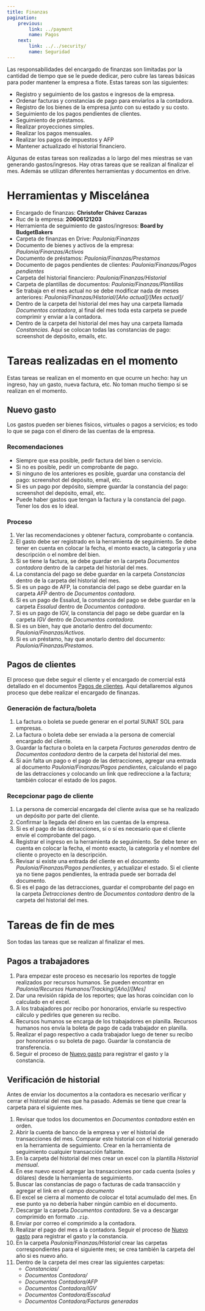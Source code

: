```yaml
---
title: Finanzas
pagination:
    previous:
        link: ../payment
        name: Pagos
    next:
        link: ../../security/
        name: Seguridad
---
```


Las responsabilidades del encargado de finanzas son limitadas por la cantidad de tiempo que se le puede dedicar, pero cubre las tareas básicas para poder mantener la empresa a flote. Estas tareas son las siguientes:

- Registro y seguimiento de los gastos e ingresos de la empresa.
- Ordenar facturas y constancias de pago para enviarlos a la contadora.
- Registro de los bienes de la empresa junto con su estado y su costo.
- Seguimiento de los pagos pendientes de clientes.
- Seguimiento de préstamos.
- Realizar proyecciones simples.
- Realizar los pagos mensuales.
- Realizar los pagos de impuestos y AFP
- Mantener actualizado el historial financiero.

Algunas de estas tareas son realizadas a lo largo del mes miestras se van generando gastos/ingresos. Hay otras tareas que se realizan al finalizar el mes. Además se utilizan diferentes herramientas y documentos en drive.

# Herramientas y Miscelánea

- Encargado de finanzas: **Christofer Chávez Carazas**
- Ruc de la empresa: **20606121203**
- Herramienta de seguimiento de gastos/ingresos: **Board by BudgetBakers**
- Carpeta de finanzas en Drive: *Paulonia/Finanzas*
- Documento de bienes y activos de la empresa: *Paulonia/Finanzas/Activos*
- Documento de préstamos: *Paulonia/Finanzas/Prestamos*
- Documento de pagos pendientes de clientes: *Paulonia/Finanzas/Pagos pendientes*
- Carpeta del historial financiero: *Paulonia/Finanzas/Historial*
- Carpeta de plantillas de documentos: *Paulonia/Finanzas/Plantillas*
- Se trabaja en el mes actual no se debe modificar nada de meses anteriores: *Paulonia/Finanzas/Historial/\[Año actual\]/\[Mes actual\]/*
- Dentro de la carpeta del historial del mes hay una carpeta llamada *Documentos contadora*, al final del mes toda esta carpeta se puede comprimir y enviar a la contadora.
- Dentro de la carpeta del historial del mes hay una carpeta llamada *Constancias*. Aquí se colocan todas las constancias de pago: screenshot de depósito, emails, etc.

# Tareas realizadas en el momento

Estas tareas se realizan en el momento en que ocurre un hecho: hay un ingreso, hay un gasto, nueva factura, etc. No toman mucho tiempo si se realizan en el momento. 

## Nuevo gasto

Los gastos pueden ser bienes físicos, virtuales o pagos a servicios; es todo lo que se paga con el dinero de las cuentas de la empresa. 

### Recomendaciones

- Siempre que esa posible, pedir factura del bien o servicio.
- Si no es posible, pedir un comprobante de pago.
- Si ninguno de los anteriores es posible, guardar una constancia del pago: screenshot del depósito, email, etc.
- Si es un pago por depósito, siempre guardar la constancia del pago: screenshot del depósito, email, etc.
- Puede haber gastos que tengan la factura y la constancia del pago. Tener los dos es lo ideal.

### Proceso

1. Ver las recomendaciones y obtener factura, comprobante o contancia.
2. El gasto debe ser registrado en la herramienta de seguimiento. Se debe tener en cuenta en colocar la fecha, el monto exacto, la categoría y una descripción o el nombre del bien.
3. Si se tiene la factura, se debe guardar en la carpeta *Documentos contadora* dentro de la carpeta del historial del mes.
4. La constancia del pago se debe guardar en la carpeta *Constancias* dentro de la carpeta del historial del mes.
5. Si es un pago de AFP, la constancia del pago se debe guardar en la carpeta *AFP* dentro de *Documentos contadora*.
6. Si es un pago de Essalud, la constancia del pago se debe guardar en la carpeta *Essalud* dentro de *Documentos contadora*.
7. Si es un pago de IGV, la constancia del pago se debe guardar en la carpeta *IGV* dentro de *Documentos contadora*.
8. Si es un bien, hay que anotarlo dentro del documento: *Paulonia/Finanzas/Activos*.
9. Si es un préstamo, hay que anotarlo dentro del documento: *Paulonia/Finanzas/Prestamos*.

## Pagos de clientes

El proceso que debe seguir el cliente y el encargado de comercial está detallado en el documentos [Pagos de clientes](../payment). Aquí detallaremos algunos proceso que debe realizar el encargado de finanzas.

### Generación de factura/boleta

1. La factura o boleta se puede generar en el portal SUNAT SOL para empresas.
2. La factura o boleta debe ser enviada a la persona de comercial encargado del cliente.
3. Guardar la factura o boleta en la carpeta *Facturas generadas* dentro de *Documentos contadora* dentro de la carpeta del historial del mes.
4. Si aún falta un pago o el pago de las detracciones, agregar una entrada al documento *Paulonia/Finanzas/Pagos pendientes*, calculando el pago de las detracciones y colocando un link que redireccione a la factura; también colocar el estado de los pagos.

### Recepcionar pago de cliente

1. La persona de comercial encargada del cliente avisa que se ha realizado un depósito por parte del cliente.
2. Confirmar la llegada del dinero en las cuentas de la empresa.
3. Si es el pago de las detracciones, sí o sí es necesario que el cliente envíe el comprobante del pago.
4. Registrar el ingreso en la herramienta de seguimiento. Se debe tener en cuenta en colocar la fecha, el monto exacto, la categoría y el nombre del cliente o proyecto en la descripción.
5. Revisar si existe una entrada del cliente en el documento *Paulonia/Finanzas/Pagos pendientes*, y actualizar el estado. Si el cliente ya no tiene pagos pendientes, la entrada puede ser borrada del documento.
6. Si es el pago de las detracciones, guardar el comprobante del pago en la carpeta *Detracciones* dentro de *Documentos contadora* dentro de la carpeta del historial del mes.


# Tareas de fin de mes

Son todas las tareas que se realizan al finalizar el mes.

## Pagos a trabajadores

1. Para empezar este proceso es necesario los reportes de toggle realizados por recursos humanos. Se pueden encontrar en *Paulonia/Recursos Humanos/Tracking/\[Año\]/\[Mes\]*
2. Dar una revisión rápida de los reportes; que las horas coincidan con lo calculado en el excel.
3. A los trabajadores por recibo por honorarios, enviarle su respectivo cálculo y pedirles que generen su recibo.
4. Recursos humanos se encarga de los trabajadores en planilla. Recursos humanos nos envía la boleta de pago de cada trabajador en planilla.
5. Realizar el pago respectivo a cada trabajador luego de tener su recibo por honorarios o su boleta de pago. Guardar la constancia de transferencia.
6. Seguir el proceso de [Nuevo gasto](#nuevo-gasto) para registrar el gasto y la constancia.

## Verificación de historial

Antes de enviar los documentos a la contadora es necesario verificar y cerrar el historial del mes que ha pasado. Además se tiene que crear la carpeta para el siguiente mes.

1. Revisar que todos los documentos en *Documentos contadora* estén en orden.
2. Abrir la cuenta de banco de la empresa y ver el historial de transacciones del mes. Comparar este historial con el historial generado en la herramienta de seguimiento. Crear en la herramienta de seguimiento cualquier transacción faltante.
3. En la carpeta del historial del mes crear un excel con la plantilla *Historial mensual*.
4. En ese nuevo excel agregar las transacciones por cada cuenta (soles y dólares) desde la herramienta de seguimiento.
5. Buscar las constancias de pago o facturas de cada transacción y agregar el link en el campo *documento*
6. El excel se cierra al momento de colocar el total acumulado del mes. En ese punto ya no debería haber ningún cambio en el documento.
7. Descargar la carpeta *Documentos contadora*. Se va a descargar comprimido en formato `.zip`.
8. Enviar por correo el comprimido a la contadora.
9. Realizar el pago del mes a la contadora. Seguir el proceso de [Nuevo gasto](#nuevo-gasto) para registrar el gasto y la constancia.
10. En la carpeta *Paulonia/Finanzas/Historial* crear las carpetas correspondientes para el siguiente mes; se crea también la carpeta del año si es nuevo año.
11. Dentro de la carpeta del mes crear las siguientes carpetas:
     - *Constancias/*
     - *Documentos Contadora/*
     - *Documentos Contadora/AFP*
     - *Documentos Contadora/IGV*
     - *Documentos Contadora/Esscalud*
     - *Documentos Contadora/Facturas generadas*
